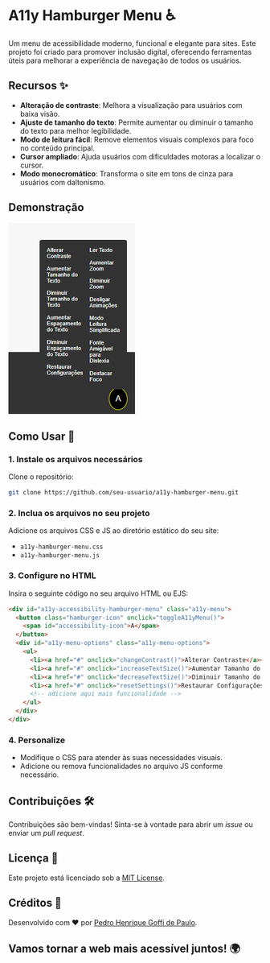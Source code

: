 # A11y Hamburger Menu ♿  

Um menu de acessibilidade moderno, funcional e elegante para sites. Este projeto foi criado para promover inclusão digital, oferecendo ferramentas úteis para melhorar a experiência de navegação de todos os usuários.  

## Recursos ✨  

- **Alteração de contraste**: Melhora a visualização para usuários com baixa visão.  
- **Ajuste de tamanho do texto**: Permite aumentar ou diminuir o tamanho do texto para melhor legibilidade.  
- **Modo de leitura fácil**: Remove elementos visuais complexos para foco no conteúdo principal.  
- **Cursor ampliado**: Ajuda usuários com dificuldades motoras a localizar o cursor.  
- **Modo monocromático**: Transforma o site em tons de cinza para usuários com daltonismo.  

## Demonstração  
![Demonstração do menu de acessibilidade](./design.png)  

## Como Usar 🚀  

### 1. Instale os arquivos necessários  
Clone o repositório:  
```bash
git clone https://github.com/seu-usuario/a11y-hamburger-menu.git
```  

### 2. Inclua os arquivos no seu projeto  
Adicione os arquivos CSS e JS ao diretório estático do seu site:  
- `a11y-hamburger-menu.css`  
- `a11y-hamburger-menu.js`  

### 3. Configure no HTML  
Insira o seguinte código no seu arquivo HTML ou EJS:  

```html
<div id="a11y-accessibility-hamburger-menu" class="a11y-menu">
  <button class="hamburger-icon" onclick="toggleA11yMenu()">
    <span id="accessibility-icon">A</span>
  </button>
  <div id="a11y-menu-options" class="a11y-menu-options">
    <ul>
      <li><a href="#" onclick="changeContrast()">Alterar Contraste</a></li>
      <li><a href="#" onclick="increaseTextSize()">Aumentar Tamanho do Texto</a></li>
      <li><a href="#" onclick="decreaseTextSize()">Diminuir Tamanho do Texto</a></li>
      <li><a href="#" onclick="resetSettings()">Restaurar Configurações</a></li>
      <!-- adicione aqui mais funcionalidade -->
    </ul>
  </div>
</div>
```

### 4. Personalize  
- Modifique o CSS para atender às suas necessidades visuais.  
- Adicione ou remova funcionalidades no arquivo JS conforme necessário.  

## Contribuições 🛠️  

Contribuições são bem-vindas! Sinta-se à vontade para abrir um _issue_ ou enviar um _pull request_.  

## Licença 📄  
Este projeto está licenciado sob a [MIT License](./LICENSE).  

## Créditos 🌟  
Desenvolvido com ❤️ por [Pedro Henrique Goffi de Paulo](https://www.linkedin.com/in/pedro-henrique-goffi-de-paulo-bb0426230/).  

## Vamos tornar a web mais acessível juntos! 🌍  

